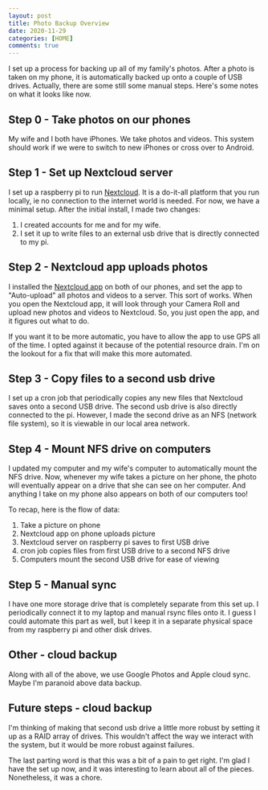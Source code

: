 ```yaml
---
layout: post
title: Photo Backup Overview
date: 2020-11-29
categories: [HOME]
comments: true
---
```


I set up a process for backing up all of my family's photos. After a photo is taken on my phone, it is automatically backed up onto a couple of USB drives. Actually, there are some still some manual steps. Here's some notes on what it looks like now.

## Step 0 - Take photos on our phones

My wife and I both have iPhones. We take photos and videos. This system should work if we were to switch to new iPhones or cross over to Android.

## Step 1 - Set up Nextcloud server

I set up a raspberry pi to run [Nextcloud](https://nextcloud.com/). It is a do-it-all platform that you run locally, ie no connection to the internet world is needed. For now, we have a minimal setup. After the initial install, I made two changes: 

1. I created accounts for me and for my wife. 
2. I set it up to write files to an external usb drive that is directly connected to my pi.

## Step 2 - Nextcloud app uploads photos

I installed the [Nextcloud app](https://nextcloud.com/install/) on both of our phones, and set the app to "Auto-upload" all photos and videos to a server. This sort of works. When you open the Nextcloud app, it will look through your Camera Roll and upload new photos and videos to Nextcloud. So, you just open the app, and it figures out what to do. 

If you want it to be more automatic, you have to allow the app to use GPS all of the time. I opted against it because of the potential resource drain. I'm on the lookout for a fix that will make this more automated.

## Step 3 - Copy files to a second usb drive

I set up a cron job that periodically copies any new files that Nextcloud saves onto a second USB drive. The second usb drive is also directly connected to the pi. However, I made the second drive as an NFS (network file system), so it is viewable in our local area network. 

## Step 4 - Mount NFS drive on computers

I updated my computer and my wife's computer to automatically mount the NFS drive. Now, whenever my wife takes a picture on her phone, the photo will eventually appear on a drive that she can see on her computer. And anything I take on my phone also appears on both of our computers too!

To recap, here is the flow of data:

1. Take a picture on phone
2. Nextcloud app on phone uploads picture
3. Nextcloud server on raspberry pi saves to first USB drive
4. cron job copies files from first USB drive to a second NFS drive
5. Computers mount the second USB drive for ease of viewing

## Step 5 - Manual sync

I have one more storage drive that is completely separate from this set up. I periodically connect it to my laptop and manual rsync files onto it. I guess I could automate this part as well, but I keep it in a separate physical space from my raspberry pi and other disk drives.

## Other - cloud backup

Along with all of the above, we use Google Photos and Apple cloud sync. Maybe I'm paranoid above data backup.

## Future steps - cloud backup
I'm thinking of making that second usb drive a little more robust by setting it up as a RAID array of drives. This wouldn't affect the way we interact with the system, but it would be more robust against failures. 

The last parting word is that this was a bit of a pain to get right. I'm glad I have the set up now, and it was interesting to learn about all of the pieces. Nonetheless, it was a chore.  
